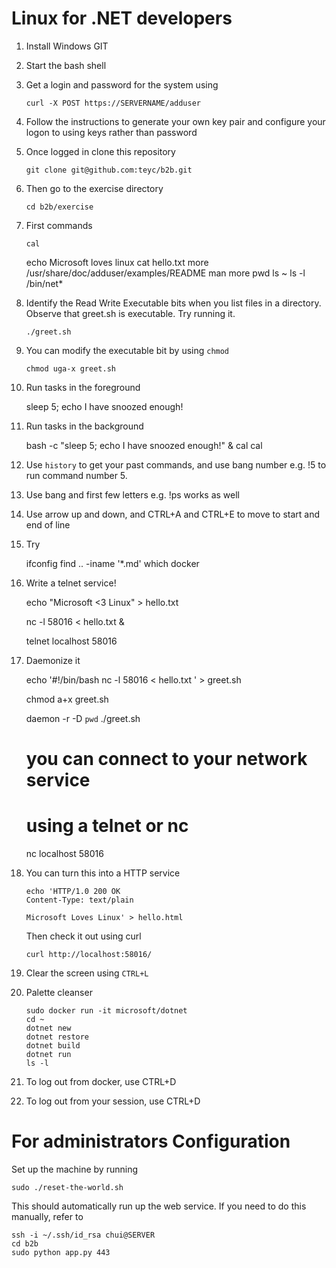 Linux for .NET developers
========================================

  1. Install Windows GIT

  2. Start the bash shell

  3. Get a login and password for the system using

         curl -X POST https://SERVERNAME/adduser

  4. Follow the instructions to generate your own
     key pair and configure your logon to using
     keys rather than password

  5. Once logged in clone this repository

         git clone git@github.com:teyc/b2b.git  

  6. Then go to the exercise directory

         cd b2b/exercise


  7. First commands

         cal
	 echo Microsoft loves linux
         cat hello.txt
         more /usr/share/doc/adduser/examples/README
         man more
	 pwd
         ls ~
         ls -l /bin/net*

  8. Identify the Read Write Executable bits when you
     list files in a directory. Observe that greet.sh
     is executable. Try running it.

         ./greet.sh

  9. You can modify the executable bit by using `chmod`

         chmod uga-x greet.sh

  10. Run tasks in the foreground

         sleep 5; echo I have snoozed enough!


  11. Run tasks in the background


         bash -c "sleep 5; echo I have snoozed enough!" &
	 cal
         cal

  12. Use `history` to get your past commands,
      and use bang number e.g. !5 to run command number 5.
  

  13. Use bang and first few letters e.g. !ps works as well

 
  14. Use arrow up and down, and CTRL+A and CTRL+E to
      move to start and end of line

  15. Try

         ifconfig
         find .. -iname '*.md'
         which docker

  16. Write a telnet service!

      echo "Microsoft <3 Linux" > hello.txt
   
      nc -l 58016 < hello.txt &

      telnet localhost 58016


  17. Daemonize it


      echo '#!/bin/bash
      nc -l 58016 < hello.txt
      ' > greet.sh

      chmod a+x greet.sh

      daemon -r -D `pwd` ./greet.sh

      # you can connect to your network service
      # using a telnet or nc
      nc localhost 58016    

  18. You can turn this into a HTTP service

	      echo 'HTTP/1.0 200 OK
	      Content-Type: text/plain

	      Microsoft Loves Linux' > hello.html

      Then check it out using curl

          curl http://localhost:58016/

  19. Clear the screen using `CTRL+L`


  20. Palette cleanser

          sudo docker run -it microsoft/dotnet
          cd ~
          dotnet new
          dotnet restore
          dotnet build
          dotnet run
          ls -l

  21. To log out from docker, use CTRL+D


  22. To log out from your session, use CTRL+D


For administrators Configuration
========================================
 
  Set up the machine by running

    sudo ./reset-the-world.sh

  This should automatically run up the web service.
  If you need to do this manually, refer to

    ssh -i ~/.ssh/id_rsa chui@SERVER
    cd b2b
    sudo python app.py 443

